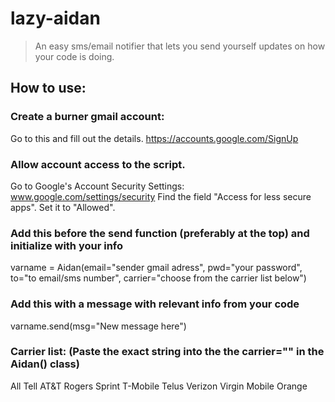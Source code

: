 # lazy-aidan
>  An easy sms/email notifier that lets you send yourself updates on how your code is doing.



##  How to use:

### Create a burner gmail account: 
Go to this and fill out the details.
https://accounts.google.com/SignUp

### Allow account access to the script.
Go to Google's Account Security Settings: www.google.com/settings/security
Find the field "Access for less secure apps". Set it to "Allowed".

### Add this before the send function (preferably at the top) and initialize with your info
varname = Aidan(email="sender gmail adress", pwd="your password", to="to email/sms number", carrier="choose from the carrier list below")

### Add this with a message with relevant info from your code
varname.send(msg="New message here")

### Carrier list: (Paste the exact string into the the carrier="" in the Aidan() class)
All Tell
AT&T
Rogers
Sprint
T-Mobile
Telus
Verizon
Virgin Mobile
Orange
